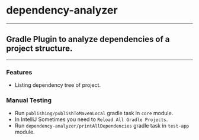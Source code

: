 # dependency-analyzer

---

## Gradle Plugin to analyze dependencies of a project structure.

---
### Features

- Listing dependency tree of project.

### Manual Testing
- Run `publishing/publishToMavenLocal` gradle task in `core` module.
- In IntelliJ Sometimes you need to `Reload All Gradle Projects`.
- Run `dependency-analyzer/printAllDependencies` gradle task in `test-app` module.
